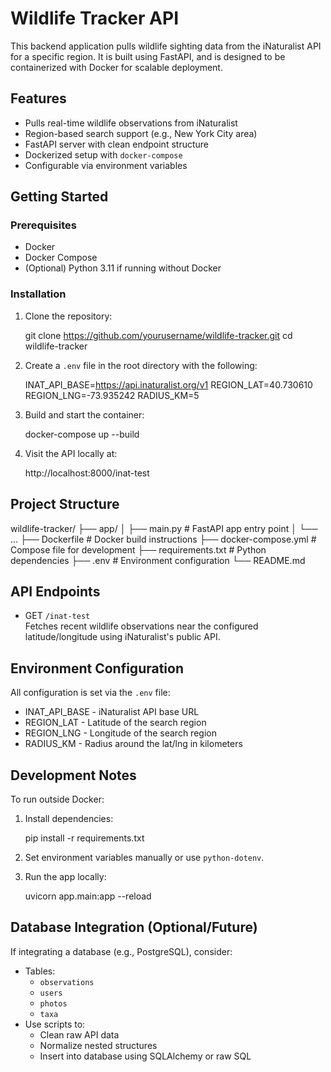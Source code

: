 # Wildlife Tracker API

This backend application pulls wildlife sighting data from the iNaturalist API for a specific region. It is built using FastAPI, and is designed to be containerized with Docker for scalable deployment.

## Features

- Pulls real-time wildlife observations from iNaturalist
- Region-based search support (e.g., New York City area)
- FastAPI server with clean endpoint structure
- Dockerized setup with `docker-compose`
- Configurable via environment variables

## Getting Started

### Prerequisites

- Docker
- Docker Compose
- (Optional) Python 3.11 if running without Docker

### Installation

1. Clone the repository:

   git clone https://github.com/yourusername/wildlife-tracker.git
   cd wildlife-tracker

2. Create a `.env` file in the root directory with the following:

   INAT_API_BASE=https://api.inaturalist.org/v1
   REGION_LAT=40.730610
   REGION_LNG=-73.935242
   RADIUS_KM=5

3. Build and start the container:

   docker-compose up --build

4. Visit the API locally at:

   http://localhost:8000/inat-test

## Project Structure

wildlife-tracker/
├── app/
│   ├── main.py               # FastAPI app entry point
│   └── ...
├── Dockerfile                # Docker build instructions
├── docker-compose.yml        # Compose file for development
├── requirements.txt          # Python dependencies
├── .env                      # Environment configuration
└── README.md

## API Endpoints

- GET `/inat-test`  
  Fetches recent wildlife observations near the configured latitude/longitude using iNaturalist's public API.

## Environment Configuration

All configuration is set via the `.env` file:

- INAT_API_BASE - iNaturalist API base URL
- REGION_LAT - Latitude of the search region
- REGION_LNG - Longitude of the search region
- RADIUS_KM - Radius around the lat/lng in kilometers

## Development Notes

To run outside Docker:

1. Install dependencies:

   pip install -r requirements.txt

2. Set environment variables manually or use `python-dotenv`.

3. Run the app locally:

   uvicorn app.main:app --reload

## Database Integration (Optional/Future)

If integrating a database (e.g., PostgreSQL), consider:

- Tables:
  - `observations`
  - `users`
  - `photos`
  - `taxa`
- Use scripts to:
  - Clean raw API data
  - Normalize nested structures
  - Insert into database using SQLAlchemy or raw SQL
